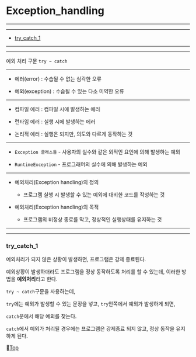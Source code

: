 # Exception_handling

---
---

* [try_catch_1](#try_catch_1)



---
---

예외 처리 구문 ``try ~ catch``

---

* 에러(error) : 수습될 수 없는 심각한 오류

* 예외(exception) : 수습될 수 있는 다소 미약한 오류

---

* 컴파일 에러 : 컴파일 시에 발생하는 에러

* 런타임 에러 : 실행 시에 발생하는 에러

* 논리적 에러 : 실행은 되지만, 의도와 다르게 동작하는 것

---

* ``Exception 클래스들`` - 사용자의 실수와 같은 외적인 요인에 의해 발생하는 예외

* ``RuntimeException`` - 프로그래머의 실수에 의해 발생하는 예외

---

* 예외처리(Exception handling)의 정의
	
	* 프로그램 실행 시 발생할 수 있는 예외에 대비한 코드를 작성하는 것
	
* 예외처리(Exception handling)의 목적

	* 프로그램의 비정상 종료를 막고, 정상적인 실행상태를 유지하는 것
	
---
---

### try_catch_1

예외처리가 되지 않은 상황이 발생하면, 프로그램은 강제 종료된다.

예외상황이 발생하더라도 프로그램을 정상 동작하도록 처리를 할 수 있는데, 이러한 방법을 **예외처리**라고 한다.

``try ~ catch``구문을 사용하는데,

``try``에는 예외가 발생할 수 있는 문장을 넣고, ``try``안쪽에서 예외가 발생하게 되면,

``catch``문에서 해당 예외를 찾는다.

``catch``에서 예외가 처리될 경우에는 프로그램은 강제종료 되지 않고, 정상 동작을 유지하게 된다.

:camel:[Top](#exception_handling)